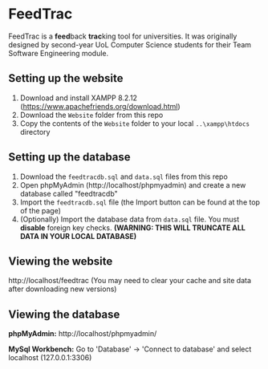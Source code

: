 # FeedTrac
FeedTrac is a **feed**back **trac**king tool for universities. It was originally designed by second-year UoL Computer Science students for their Team Software Engineering module.

## Setting up the website
1) Download and install XAMPP 8.2.12 (https://www.apachefriends.org/download.html)
2) Download the `Website` folder from this repo
3) Copy the contents of the `Website` folder to your local `..\xampp\htdocs` directory

## Setting up the database 
1) Download the `feedtracdb.sql` and `data.sql` files from this repo
2) Open phpMyAdmin (http://localhost/phpmyadmin) and create a new database called "feedtracdb"
3) Import the `feedtracdb.sql` file (the Import button can be found at the top of the page)
4) (Optionally) Import the database data from `data.sql` file. You must **disable** foreign key checks. **(WARNING: THIS WILL TRUNCATE ALL DATA IN YOUR LOCAL DATABASE)**

## Viewing the website
http://localhost/feedtrac (You may need to clear your cache and site data after downloading new versions)

## Viewing the database
**phpMyAdmin:** http://localhost/phpmyadmin/

**MySql Workbench:** Go to 'Database' -> 'Connect to database' and select localhost (127.0.0.1:3306)
